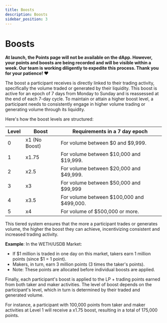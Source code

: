 ```yaml
---
title: Boosts
description: Boosts
sidebar_position: 3
---
```

# Boosts

**At launch, the Points page will not be available on the dApp. However, your points and boosts are being recorded and will be visible within a week. Our team is working diligently to expedite this process. Thank you for your patience! :heart:**

The boost a participant receives is directly linked to their trading activity, specifically the volume traded or generated by their liquidity. This boost is active for an epoch of 7 days from Monday to Sunday and is reassessed at the end of each 7-day cycle. To maintain or attain a higher boost level, a participant needs to consistently engage in higher volume trading or generating volume through its liquidity.

Here's how the boost levels are structured:

| Level | Boost         | Requirements in a 7 day epoch             |
| ----- | ------------- | ----------------------------------------- |
| 0     | x1 (No Boost) | For volume between $0 and $9,999.         |
| 1     | x1.75         | For volume between $10,000 and $19,999.   |
| 2     | x2.5          | For volume between $20,000 and $49,999.   |
| 3     | x3            | For volume between $50,000 and $99,999    |
| 4     | x3.5          | For volume between $100,000 and $499,000. |
| 5     | x4            | For volume of $500,000 or more.           |
    

This tiered system ensures that the more a participant trades or generates volume, the higher the boost they can achieve, incentivizing consistent and increased trading activity.

**Example**: In the WETH/USDB Market:

* If $1 million is traded in one day on this market, takers earn 1 million points (since $1 = 1 point).
* Makers, in turn, earn 3 million points (3 times the taker's points).
* Note: These points are allocated before individual boosts are applied.

Finally, each participant's boost is applied to the LP + trading points earned from both taker and maker activities. The level of boost depends on the participant's level, which in turn is determined by their traded and generated volume.

For instance, a participant with 100,000 points from taker and maker activities at Level 1 will receive a x1.75 boost, resulting in a total of 175,000 points.
